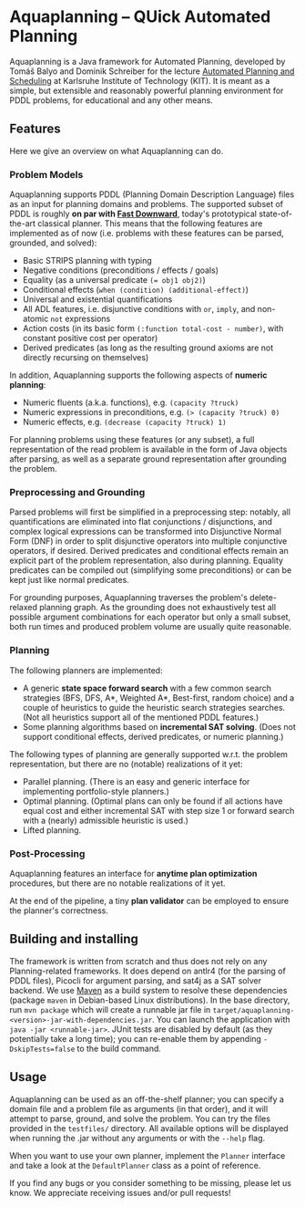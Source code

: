 # Aquaplanning – QUick Automated Planning

Aquaplanning is a Java framework for Automated Planning, developed by Tomáš Balyo and Dominik Schreiber for the lecture [Automated Planning and Scheduling](https://baldur.iti.kit.edu/plan/) at Karlsruhe Institute of Technology (KIT). It is meant as a simple, but extensible and reasonably powerful planning environment for PDDL problems, for educational and any other means.

## Features

Here we give an overview on what Aquaplanning can do.

### Problem Models

Aquaplanning supports PDDL (Planning Domain Description Language) files as an input for planning domains and problems. The supported subset of PDDL is roughly **on par with [Fast Downward](http://www.fast-downward.org/)**, today's prototypical state-of-the-art classical planner. This means that the following features are implemented as of now (i.e. problems with these features can be parsed, grounded, and solved):

* Basic STRIPS planning with typing
* Negative conditions (preconditions / effects / goals)
* Equality (as a universal predicate `(= obj1 obj2)`)
* Conditional effects (`when (condition) (additional-effect)`)
* Universal and existential quantifications
* All ADL features, i.e. disjunctive conditions with `or`, `imply`, and non-atomic `not` expressions
* Action costs (in its basic form `(:function total-cost - number)`, with constant positive cost per operator)
* Derived predicates (as long as the resulting ground axioms are not directly recursing on themselves)

In addition, Aquaplanning supports the following aspects of **numeric planning**:

* Numeric fluents (a.k.a. functions), e.g. `(capacity ?truck)`
* Numeric expressions in preconditions, e.g. `(> (capacity ?truck) 0)`
* Numeric effects, e.g. `(decrease (capacity ?truck) 1)`

For planning problems using these features (or any subset), a full representation of the read problem is available in the form of Java objects after parsing, as well as a separate ground representation after grounding the problem.

### Preprocessing and Grounding

Parsed problems will first be simplified in a preprocessing step: notably, all quantifications are eliminated into flat conjunctions / disjunctions, and complex logical expressions can be transformed into Disjunctive Normal Form (DNF) in order to split disjunctive operators into multiple conjunctive operators, if desired. 
Derived predicates and conditional effects remain an explicit part of the problem representation, also during planning. Equality predicates can be compiled out (simplifying some preconditions) or can be kept just like normal predicates.

For grounding purposes, Aquaplanning traverses the problem's delete-relaxed planning graph. As the grounding does not exhaustively test all possible argument combinations for each operator but only a small subset, both run times and produced problem volume are usually quite reasonable.  

### Planning

The following planners are implemented:
* A generic **state space forward search** with a few common search strategies (BFS, DFS, A\*, Weighted A\*, Best-first, random choice) and a couple of heuristics to guide the heuristic search strategies searches. (Not all heuristics support all of the mentioned PDDL features.)
* Some planning algorithms based on **incremental SAT solving**. (Does not support conditional effects, derived predicates, or numeric planning.) 

The following types of planning are generally supported w.r.t. the problem representation, but there are no (notable) realizations of it yet:
* Parallel planning. (There is an easy and generic interface for implementing portfolio-style planners.)
* Optimal planning. (Optimal plans can only be found if all actions have equal cost and either incremental SAT with step size 1 or forward search with a (nearly) admissible heuristic is used.)
* Lifted planning.

### Post-Processing

Aquaplanning features an interface for **anytime plan optimization** procedures, but there are no notable realizations of it yet.

At the end of the pipeline, a tiny **plan validator** can be employed to ensure the planner's correctness.

## Building and installing

The framework is written from scratch and thus does not rely on any Planning-related frameworks. It does depend on antlr4 (for the parsing of PDDL files), Picocli for argument parsing, and sat4j as a SAT solver backend. We use [Maven](https://maven.apache.org/) as a build system to resolve these dependencies (package `maven` in Debian-based Linux distributions). 
In the base directory, run `mvn package` which will create a runnable jar file in `target/aquaplanning-<version>-jar-with-dependencies.jar`. You can launch the application with `java -jar <runnable-jar>`. JUnit tests are disabled by default (as they potentially take a long time); you can re-enable them by appending `-DskipTests=false` to the build command.

## Usage

Aquaplanning can be used as an off-the-shelf planner; you can specify a domain file and a problem file as arguments (in that order), and it will attempt to parse, ground, and solve the problem. You can try the files provided in the `testfiles/` directory. 
All available options will be displayed when running the .jar without any arguments or with the `--help` flag.

When you want to use your own planner, implement the `Planner` interface and take a look at the `DefaultPlanner` class as a point of reference.

If you find any bugs or you consider something to be missing, please let us know. We appreciate receiving issues and/or pull requests!
